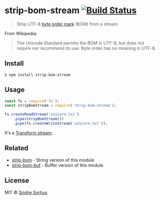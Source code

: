 # strip-bom-stream [![Build Status](https://travis-ci.org/sindresorhus/strip-bom-stream.svg?branch=master)](https://travis-ci.org/sindresorhus/strip-bom-stream)

> Strip UTF-8 [byte order mark](https://en.wikipedia.org/wiki/Byte_order_mark#UTF-8) (BOM) from a stream

From Wikipedia:

> The Unicode Standard permits the BOM in UTF-8, but does not require nor recommend its use. Byte order has no meaning in UTF-8.


## Install

```
$ npm install strip-bom-stream
```


## Usage

```js
const fs = require('fs');
const stripBomStream = require('strip-bom-stream');

fs.createReadStream('unicorn.txt')
	.pipe(stripBomStream())
	.pipe(fs.createWriteStream('unicorn.txt'));
```

It's a [Transform stream](https://nodejs.org/api/stream.html#stream_class_stream_transform).


## Related

- [strip-bom](https://github.com/sindresorhus/strip-bom) - String version of this module
- [strip-bom-buf](https://github.com/sindresorhus/strip-bom-buf) - Buffer version of this module


## License

MIT © [Sindre Sorhus](https://sindresorhus.com)
